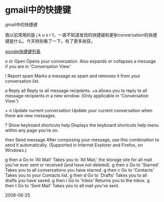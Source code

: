 # gmail中的快捷键

gmail中的快捷键

我以前常用的是 j k u s r f。一直不知道发信的快捷键和更新conversation的快捷键是什么。今天特别看了一下。有了更多收获。

[google快捷键列表](http://mail.google.com/support/bin/answer.py?ctx=gmail&hl=en&answer=6594)

o or <Enter> 	Open 	Opens your conversation. Also expands or collapses a message if you are in 'Conversation View.'

! 	Report spam 	Marks a message as spam and removes it from your conversation list.

a 	Reply all  	Reply to all message recipients. <Shift> +a  allows you to reply to all message recipients in a new window. (Only applicable in 'Conversation View.')

<Shift> + n 	Update current conversation 	Update your current conversation when there are new messages.

? 	Show keyboard shortcuts help 	Displays the keyboard shortcuts help menu within any page you're on.

<tab> then <Enter> 	Send message  	After composing your message, use this combination to send it automatically. (Supported in Internet Explorer and Firefox, on Windows.)

g then a 	Go to 'All Mail' 	Takes you to 'All Mail,' the storage site for all mail you've ever sent or received (and have not deleted).
g then s 	Go to 'Starred' 	Takes you to all conversations you have starred.
g then c 	Go to 'Contacts' 	Takes you to your Contacts list.
g then d 	Go to 'Drafts' 	Takes you to all drafts you have saved.
g then i 	Go to 'Inbox' 	Returns you to the inbox.
 g then t 	Go to 'Sent Mail' 	Takes you to all mail you've sent.


2008-06-25